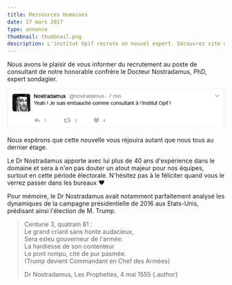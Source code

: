 ```yaml
---
title: Ressources Humaines
date: 27 mars 2017
type: annonce
thumbnail: thumbnail.png
description: L'institut Opif recrute un nouvel expert. Découvrez vite quel nouveau génie des techniques sondagières a rejoint notre équipe !
---
```


Nous avons le plaisir de vous informer du recrutement au poste de consultant de notre honorable confrère le Docteur Nostradamus, PhD, expert sondagier.

[![Nostradamus : "Yeah ! Je suis embauché comme consultant à l'Institut Opif !"](annonce-rh.png)](annonce-rh.png)

Nous espérons que cette nouvelle vous réjouira autant que nous tous au dernier étage.

Le Dr Nostradamus apporte avec lui plus de 40 ans d'expérience dans le domaine et sera à n'en pas douter un atout majeur pour nos équipes, surtout en cette période électorale. N'hésitez pas à le féliciter quand vous le verrez passer dans les bureaux ♥

Pour mémoire, le Dr Nostradamus avait notamment parfaitement analysé les dynamiques de la campagne présidentielle de 2016 aux Etats-Unis, prédisant ainsi l'élection de M. Trump.

> Centurie 3, quatrain 81 :<br />
>Le grand criard sans honte audacieux,<br />
>Sera esleu gouverneur de l'armée:<br />
>La hardiesse de son contenteur<br />
>Le pont rompu, cité de pur pasmée.<br />
>(Trump devient Commandant en Chef des Armées)
>
>Dr Nostradamus, Les Propheties, 4 mai 1555 {.author}
